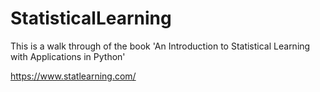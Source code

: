 # StatisticalLearning
This is a walk through of the book 'An Introduction to Statistical Learning with Applications in Python'

https://www.statlearning.com/



